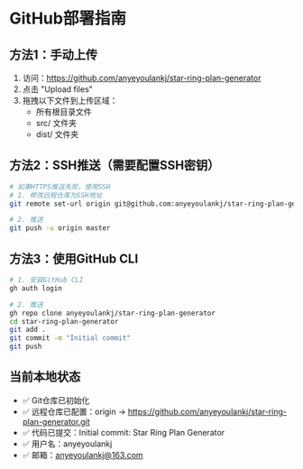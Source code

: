 # GitHub部署指南

## 方法1：手动上传
1. 访问：https://github.com/anyeyoulankj/star-ring-plan-generator
2. 点击 "Upload files"
3. 拖拽以下文件到上传区域：
   - 所有根目录文件
   - src/ 文件夹
   - dist/ 文件夹

## 方法2：SSH推送（需要配置SSH密钥）
```bash
# 如果HTTPS推送失败，使用SSH
# 1. 修改远程仓库为SSH地址
git remote set-url origin git@github.com:anyeyoulankj/star-ring-plan-generator.git

# 2. 推送
git push -u origin master
```

## 方法3：使用GitHub CLI
```bash
# 1. 安装GitHub CLI
gh auth login

# 2. 推送
gh repo clone anyeyoulankj/star-ring-plan-generator
cd star-ring-plan-generator
git add .
git commit -m "Initial commit"
git push
```

## 当前本地状态
- ✅ Git仓库已初始化
- ✅ 远程仓库已配置：origin → https://github.com/anyeyoulankj/star-ring-plan-generator.git
- ✅ 代码已提交：Initial commit: Star Ring Plan Generator
- ✅ 用户名：anyeyoulankj
- ✅ 邮箱：anyeyoulankj@163.com
